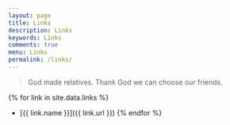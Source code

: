 ```yaml
---
layout: page
title: Links
description: Links
keywords: Links
comments: true
menu: Links
permalink: /links/
---
```


> God made relatives. Thank God we can choose our friends.

{% for link in site.data.links %}
* [{{ link.name }}]({{ link.url }})
{% endfor %}
